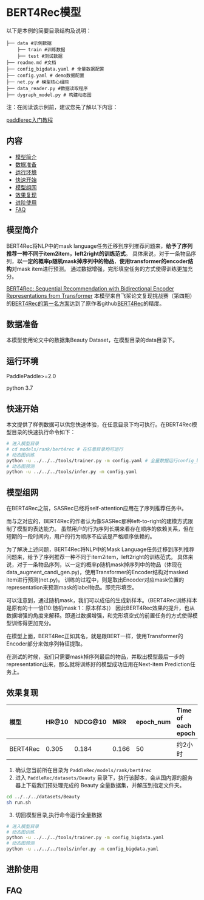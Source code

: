 # BERT4Rec模型

以下是本例的简要目录结构及说明： 

```
├── data #示例数据
    ├── train #训练数据
    ├── test #测试数据
├── readme.md #文档
├── config_bigdata.yaml # 全量数据配置
├── config.yaml # demo数据配置
├── net.py # 模型核心组网
├── data_reader.py #数据读取程序
├── dygraph_model.py # 构建动态图
```

注：在阅读该示例前，建议您先了解以下内容：

[paddlerec入门教程](https://github.com/PaddlePaddle/PaddleRec/blob/master/README.md)

## 内容

- [模型简介](#模型简介)
- [数据准备](#数据准备)
- [运行环境](#运行环境)
- [快速开始](#快速开始)
- [模型组网](#模型组网)
- [效果复现](#效果复现)
- [进阶使用](#进阶使用)
- [FAQ](#FAQ)


## 模型简介
BERT4Rec将NLP中的mask language任务迁移到序列推荐问题来，**给予了序列推荐一种不同于item2item，left2right的训练范式**。
具体来说，对于一条物品序列，**以一定的概率p随机mask掉序列中的物品**，**使用transformer的encoder结构**对mask item进行预测。
通过数据增强，完形填空任务的方式使得训练更加充分。

[BERT4Rec: Sequential Recommendation with Bidirectional Encoder Representations from Transformer](https://dl.acm.org/doi/abs/10.1145/3357384.3357895)
本模型来自飞桨论文复现挑战赛（第四期）的[BERT4Rec的第一名方案](https://aistudio.baidu.com/aistudio/projectdetail/2558070)达到了原作者github[BERT4Rec](https://github.com/FeiSun/BERT4Rec)的精度。

## 数据准备
本模型使用论文中的数据集Beauty Dataset，在模型目录的data目录下。

## 运行环境
PaddlePaddle>=2.0

python 3.7

## 快速开始
本文提供了样例数据可以供您快速体验，在任意目录下均可执行。在BERT4Rec模型目录的快速执行命令如下： 
```bash
# 进入模型目录
# cd models/rank/bert4rec # 在任意目录均可运行
# 动态图训练
python -u ../../../tools/trainer.py -m config.yaml # 全量数据运行config_bigdata.yaml 
# 动态图预测
python -u ../../../tools/infer.py -m config.yaml 
``` 


## 模型组网
在BERT4Rec之前，SASRec已经将self-attention应用在了序列推荐任务中。

而与之对应的，BERT4Rec的作者认为像SASRec那种left-to-right的建模方式限制了模型的表达能力。 虽然用户的行为序列长期来看存在顺序的依赖关系，但在短期的一段时间内，用户的行为顺序不应该是严格顺序依赖的。

为了解决上述问题，BERT4Rec将NLP中的Mask Language任务迁移到序列推荐问题来，给予了序列推荐一种不同于item2item，left2right的训练范式。 
具体来说，对于一条物品序列，以一定的概率p随机mask掉序列中的物品（体现在data_augment_candi_gen.py)，使用Transformer的Encoder结构对masked item进行预测(net.py)。
训练的过程中，则是取出Encoder对应mask位置的representation来预测mask的label物品。即完形填空。

可以注意到，通过随机mask，我们可以成倍的生成新样本。（BERT4Rec训练样本是原有的十一倍(10:随机mask 1：原本样本)） 因此BERT4Rec效果的提升，也从数据增强的角度来解释。即通过数据增强，和完形填空式的前置任务的方式使得模型训练得更加充分。

在模型上面，BERT4Rec正如其名，就是跟BERT一样，使用Transformer的Encoder部分来做序列特征提取。

在测试的时候，我们只需要mask掉序列最后的物品，并取出模型最后一步的representation出来，那么就将训练好的模型成功应用在Next-item Prediction任务上。

## 效果复现

| 模型 | HR@10 | NDCG@10 | MRR | epoch_num| Time of each epoch |
| :------| :------ |:------ | :------ | :------| :------ | 
| BERT4Rec | 0.305 | 0.184 | 0.166 | 50 | 约2小时 |

1. 确认您当前所在目录为 `PaddleRec/models/rank/bert4rec`
2. 进入 `PaddleRec/datasets/Beauty` 目录下，执行该脚本，会从国内源的服务器上下载我们预处理完成的 Beauty 全量数据集，并解压到指定文件夹。
``` bash
cd ../../../datasets/Beauty
sh run.sh
``` 
3. 切回模型目录,执行命令运行全量数据

```bash
# 进入模型目录
# 动态图训练
python -u ../../../tools/trainer.py -m config_bigdata.yaml 
# 动态图预测
python -u ../../../tools/infer.py -m config_bigdata.yaml 

``` 

## 进阶使用
  
## FAQ
